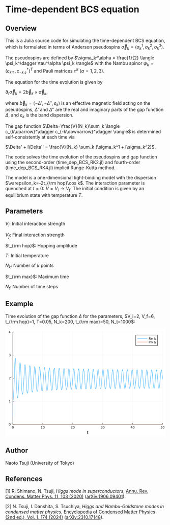 # Time-dependent BCS equation

## Overview

This is a Julia source code for simulating the time-dependent BCS equation, which is formulated in terms of Anderson pseudospins $\vec{\sigma}_k = (\sigma_k^1, \sigma_k^2, \sigma_k^3)$.

The pseudospins are defined by $\sigma_k^\alpha = \frac{1}{2} \langle \psi_k^\dagger \tau^\alpha \psi_k \rangle$ with the Nambu spinor $\psi_k = (c_{k\uparrow}, c_{-k\downarrow}^\dagger)^T$ and Pauli matrices $\tau^\alpha$ ($\alpha=1,2,3$).

The equation for the time evolution is given by

$\partial_t \vec{\sigma}_k = 2 \vec{b}_k \times \vec{\sigma}_k$,

where $\vec{b}_k=(-\Delta', -\Delta'', \varepsilon_k)$ is an effective magnetic field acting on the pseudospins, $\Delta'$ and $\Delta''$ are the real and imaginary parts of the gap function $\Delta$, and $\varepsilon_k$ is the band dispersion.

The gap function $\Delta=\frac{V}{N_k}\sum_k \langle c_{k\uparrow}^\dagger c_{-k\downarrow}^\dagger \rangle$ is determined self-consistently at each time via

$\Delta' + i\Delta'' = \frac{V}{N_k} \sum_k (\sigma_k^1 + i\sigma_k^2)$.

The code solves the time evolution of the pseudospins and gap function using the second-order (time_dep_BCS_RK2.jl) and fourth-order (time_dep_BCS_RK4.jl) implicit Runge-Kutta method.

The model is a one-dimensional tight-binding model with the dispersion $\varepsilon_k=-2t_{\rm hop}\cos k$. The interaction parameter is quenched at $t=0$: $V=V_i \to V_f$. The initial condition is given by an equilibrium state with temperature $T$.

## Parameters

$V_i$: Initial interaction strength

$V_f$: Final interaction strength

$t_{\rm hop}$: Hopping amplitude

$T$: Initial temperature

$N_k$: Number of $k$ points

$t_{\rm max}$: Maximum time

$N_t$: Number of time steps

## Example

Time evolution of the gap function $\Delta$ for the parameters, $V_i=2, V_f=6, t_{\rm hop}=1, T=0.05, N_k=200, t_{\rm max}=50, N_t=1000$:

![Delta](fig/Delta.png)

## Author

Naoto Tsuji (University of Tokyo)

## References

[1] R. Shimano, N. Tsuji, _Higgs mode in superconductors_, [Annu. Rev. Condens. Matter Phys. 11, 103 (2020)](https://www.annualreviews.org/content/journals/10.1146/annurev-conmatphys-031119-050813) ([arXiv:1906.09401](https://arxiv.org/abs/1906.09401)).

[2] N. Tsuji, I. Danshita, S. Tsuchiya, _Higgs and Nambu-Goldstone modes in condensed matter physics_, [Encyclopedia of Condensed Matter Physics (2nd ed.), Vol. 1, 174 (2024)](https://www.sciencedirect.com/science/article/pii/B9780323908009002560?via%3Dihub) ([arXiv:2310.17148](https://arxiv.org/abs/2310.17148)).
